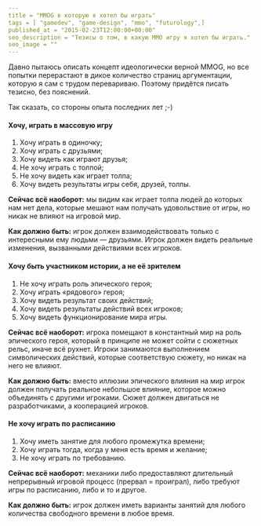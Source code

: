 ```yaml
---
title = "MMOG в которую я хотел бы играть"
tags = [ "gamedev", "game-design", "mmo", "futurology",]
published_at = "2015-02-23T12:00:00+00:00"
seo_description = "Тезисы о том, в какую MMO игру я хотел бы играть."
seo_image = ""
---
```


Давно пытаюсь описать концепт идеологически верной MMOG, но все попытки перерастают в дикое количество страниц аргументации, которую я сам с трудом перевариваю. Поэтому придётся писать тезисно, без пояснений.

Так сказать, со стороны опыта последних лет ;-)

<!-- more -->

#### Хочу, играть в массовую игру

1. Хочу играть в одиночку;
2. Хочу играть с друзьями;
3. Хочу видеть как играют друзья;
4. Не хочу играть с толпой;
5. Не хочу видеть как играет толпа;
6. Хочу видеть результаты игры себя, друзей, толпы.

**Сейчас всё наоборот:** мы видим как играет толпа людей до которых нам нет дела, которые мешают нам получать удовольствие от игры, но никак не влияют на игровой мир.

**Как должно быть:** игрок должен взаимодействовать только с интересными ему людьми — друзьями. Игрок должен видеть реальные изменения, вызванными действиями всех игроков.

#### Хочу быть участником истории, а не её зрителем

1. Не хочу играть роль эпического героя;
2. Хочу играть «рядового» героя;
3. Хочу видеть результат своих действий;
4. Хочу видеть результаты действий всех игроков;
5. Хочу видеть функционирование мира игры.

**Сейчас всё наоборот:** игрока помещают в константный мир на роль эпического героя, который в принципе не может сойти с сюжетных рельс, иначе всё рухнет. Игроки занимаются выполнением символических действий, которые соответствую сюжету, но никак на него не влияют.

**Как должно быть:** вместо иллюзии эпического влияния на мир игрок должен получать реальное небольшое влияние, которое можно объединять с другими игроками. Сюжет должен двигаться не разработчиками, а кооперацией игроков.

#### Не хочу играть по расписанию

1. Хочу иметь занятие для любого промежутка времени;
2. Хочу играть тогда, когда у меня есть время и желание;
3. Не хочу играть по требованию.

**Сейчас всё наоборот:** механики либо предоставляют длительный непрерывный игровой процесс (прервал = проиграл), либо требуют игры по расписанию, либо и то и другое.

**Как должно быть:** игрок должен иметь варианты занятий для любого количества свободного времени в любое время.
